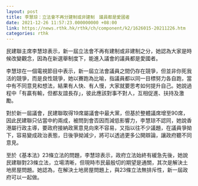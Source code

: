 ```yaml
---
layout: post
title: 李慧琼：立法會不再分建制或非建制　議員都是愛國者
date: 2021-12-26 11:57:23.000000000 +08:00
link: https://news.rthk.hk/rthk/ch/component/k2/1626015-20211226.htm
categories: rthk
---
```


民建聯主席李慧琼表示，新一屆立法會不再有建制或非建制之分，她認為大家是時候改變觀念，因為在新選舉制度下，能進入議會的議員都是愛國者。

李慧琼在一個電視節目中表示，新一屆立法會議員之間仍存在競爭，但並非你死我活的競爭，而是良性競爭，她以賽跑為比喻，指議員都以同一目標努力各自跑，當中有不同意見和想法，結果有人快、有人慢，大家就要思考如何提升自己。她說過程中「有贏有輸，但都友誼長存」，彼此應該對事不對人，互相促進、扶持及激勵。

對於新一屆議會，民建聯取得19席屬議會中最大黨，但基於整體議席增至90席，因此民建聯只佔當中約兩成，被問到會否因而減低影響力，李慧琼不認同，她說香港屬行政主導，要政府接納政黨意見向來不容易，又指以往不少議題，在議員爭拗下，容易變成政治表態，日後爭拗減少，將可以透過更多公開辯論，讓政府聽不同意見。

至於《基本法》23條立法的問題，李慧琼表示，政府立法始終有緩急先後，她說民建聯對23條立法，立場清晰，但現時市民最殷切的期望是通關，其次是解決土地房屋問題。她認為，在解決土地房屋問題上，與23條立法無排斥性，新一屆政府可以一起做。
